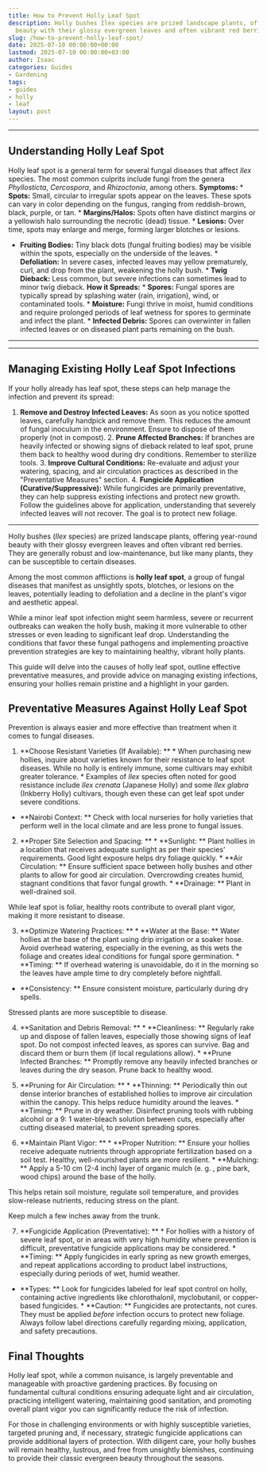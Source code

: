 ```yaml
---
title: How to Prevent Holly Leaf Spot
description: Holly bushes Ilex species are prized landscape plants, offering year-round
  beauty with their glossy evergreen leaves and often vibrant red berries.
slug: /how-to-prevent-holly-leaf-spot/
date: 2025-07-10 00:00:00+00:00
lastmod: 2025-07-10 00:00:00+03:00
author: Isaac
categories: Guides
- Gardening
tags:
- guides
- holly
- leaf
layout: post
---
```

---

## Understanding Holly Leaf Spot
Holly leaf spot is a general term for several fungal diseases that affect *Ilex* species. The most common culprits include fungi from the genera *Phyllosticta*, *Cercospora*, and *Rhizoctonia*, among others.
**Symptoms:** * **Spots:** Small, circular to irregular spots appear on the leaves. These spots can vary in color depending on the fungus, ranging from reddish-brown, black, purple, or tan. * **Margins/Halos:** Spots often have distinct margins or a yellowish halo surrounding the necrotic (dead) tissue. * **Lesions:** Over time, spots may enlarge and merge, forming larger blotches or lesions.

* **Fruiting Bodies:** Tiny black dots (fungal fruiting bodies) may be visible within the spots, especially on the underside of the leaves. * **Defoliation:** In severe cases, infected leaves may yellow prematurely, curl, and drop from the plant, weakening the holly bush. * **Twig Dieback:** Less common, but severe infections can sometimes lead to minor twig dieback.
**How it Spreads:** * **Spores:** Fungal spores are typically spread by splashing water (rain, irrigation), wind, or contaminated tools. * **Moisture:** Fungi thrive in moist, humid conditions and require prolonged periods of leaf wetness for spores to germinate and infect the plant. * **Infected Debris:** Spores can overwinter in fallen infected leaves or on diseased plant parts remaining on the bush.
---
---

## Managing Existing Holly Leaf Spot Infections
If your holly already has leaf spot, these steps can help manage the infection and prevent its spread:
1. **Remove and Destroy Infected Leaves:** As soon as you notice spotted leaves, carefully handpick and remove them. This reduces the amount of fungal inoculum in the environment. Ensure to dispose of them properly (not in compost). 2. **Prune Affected Branches:** If branches are heavily infected or showing signs of dieback related to leaf spot, prune them back to healthy wood during dry conditions. Remember to sterilize tools. 3.
**Improve Cultural Conditions:** Re-evaluate and adjust your watering, spacing, and air circulation practices as described in the "Preventative Measures" section. 4. **Fungicide Application (Curative/Suppressive):** While fungicides are primarily preventative, they can help suppress existing infections and protect new growth. Follow the guidelines above for application, understanding that severely infected leaves will not recover. The goal is to protect new foliage.
---

Holly bushes (*Ilex* species) are prized landscape plants, offering year-round beauty with their glossy evergreen leaves and often vibrant red berries. They are generally robust and low-maintenance, but like many plants, they can be susceptible to certain diseases.

Among the most common afflictions is **holly leaf spot**, a group of fungal diseases that manifest as unsightly spots, blotches, or lesions on the leaves, potentially leading to defoliation and a decline in the plant's vigor and aesthetic appeal.

While a minor leaf spot infection might seem harmless, severe or recurrent outbreaks can weaken the holly bush, making it more vulnerable to other stresses or even leading to significant leaf drop. Understanding the conditions that favor these fungal pathogens and implementing proactive prevention strategies are key to maintaining healthy, vibrant holly plants.

This guide will delve into the causes of holly leaf spot, outline effective preventative measures, and provide advice on managing existing infections, ensuring your hollies remain pristine and a highlight in your garden.

##  Preventative Measures Against Holly Leaf Spot

Prevention is always easier and more effective than treatment when it comes to fungal diseases.

1. **Choose Resistant Varieties (If Available): ** * When purchasing new hollies, inquire about varieties known for their resistance to leaf spot diseases. While no holly is entirely immune, some cultivars may exhibit greater tolerance. * Examples of *Ilex* species often noted for good resistance include *Ilex crenata* (Japanese Holly) and some *Ilex glabra* (Inkberry Holly) cultivars, though even these can get leaf spot under severe conditions.

* **Nairobi Context: ** Check with local nurseries for holly varieties that perform well in the local climate and are less prone to fungal issues.

2. **Proper Site Selection and Spacing: ** * **Sunlight: ** Plant hollies in a location that receives adequate sunlight as per their species' requirements. Good light exposure helps dry foliage quickly. * **Air Circulation: ** Ensure sufficient space between holly bushes and other plants to allow for good air circulation. Overcrowding creates humid, stagnant conditions that favor fungal growth. * **Drainage: ** Plant in well-drained soil.

While leaf spot is foliar, healthy roots contribute to overall plant vigor, making it more resistant to disease.

3. **Optimize Watering Practices: ** * **Water at the Base: ** Water hollies at the base of the plant using drip irrigation or a soaker hose. Avoid overhead watering, especially in the evening, as this wets the foliage and creates ideal conditions for fungal spore germination. * **Timing: ** If overhead watering is unavoidable, do it in the morning so the leaves have ample time to dry completely before nightfall.

* **Consistency: ** Ensure consistent moisture, particularly during dry spells.

Stressed plants are more susceptible to disease.

4. **Sanitation and Debris Removal: ** * **Cleanliness: ** Regularly rake up and dispose of fallen leaves, especially those showing signs of leaf spot. Do not compost infected leaves, as spores can survive. Bag and discard them or burn them (if local regulations allow). * **Prune Infected Branches: ** Promptly remove any heavily infected branches or leaves during the dry season. Prune back to healthy wood.

5. **Pruning for Air Circulation: ** * **Thinning: ** Periodically thin out dense interior branches of established hollies to improve air circulation within the canopy. This helps reduce humidity around the leaves. * **Timing: ** Prune in dry weather. Disinfect pruning tools with rubbing alcohol or a 9: 1 water-bleach solution between cuts, especially after cutting diseased material, to prevent spreading spores.

6. **Maintain Plant Vigor: ** * **Proper Nutrition: ** Ensure your hollies receive adequate nutrients through appropriate fertilization based on a soil test. Healthy, well-nourished plants are more resilient. * **Mulching: ** Apply a 5-10 cm (2-4 inch) layer of organic mulch (e. g. , pine bark, wood chips) around the base of the holly.

This helps retain soil moisture, regulate soil temperature, and provides slow-release nutrients, reducing stress on the plant.

Keep mulch a few inches away from the trunk.

7. **Fungicide Application (Preventative): ** * For hollies with a history of severe leaf spot, or in areas with very high humidity where prevention is difficult, preventative fungicide applications may be considered. * **Timing: ** Apply fungicides in early spring as new growth emerges, and repeat applications according to product label instructions, especially during periods of wet, humid weather.

* **Types: ** Look for fungicides labeled for leaf spot control on holly, containing active ingredients like chlorothalonil, myclobutanil, or copper-based fungicides. * **Caution: ** Fungicides are protectants, not cures. They must be applied *before* infection occurs to protect new foliage. Always follow label directions carefully regarding mixing, application, and safety precautions.

##  Final Thoughts

Holly leaf spot, while a common nuisance, is largely preventable and manageable with proactive gardening practices. By focusing on fundamental cultural conditions ensuring adequate light and air circulation, practicing intelligent watering, maintaining good sanitation, and promoting overall plant vigor you can significantly reduce the risk of infection.

For those in challenging environments or with highly susceptible varieties, targeted pruning and, if necessary, strategic fungicide applications can provide additional layers of protection. With diligent care, your holly bushes will remain healthy, lustrous, and free from unsightly blemishes, continuing to provide their classic evergreen beauty throughout the seasons.